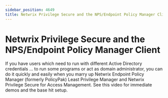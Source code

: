 ```yaml
---
sidebar_position: 4649
title: Netwrix Privilege Secure and the NPS/Endpoint Policy Manager Client
---
```


# Netwrix Privilege Secure and the NPS/Endpoint Policy Manager Client

If you have users which need to run with different Active Directory credentials ... to run some programs or act as domain administrator, you can do it quickly and easily when you marry up Netwrix Endpoint Policy Manager (formerly PolicyPak) Least Privilege Manager and Netwrix Privilege Secure for Access Management. See this video for immediate demos and the base hit setup.